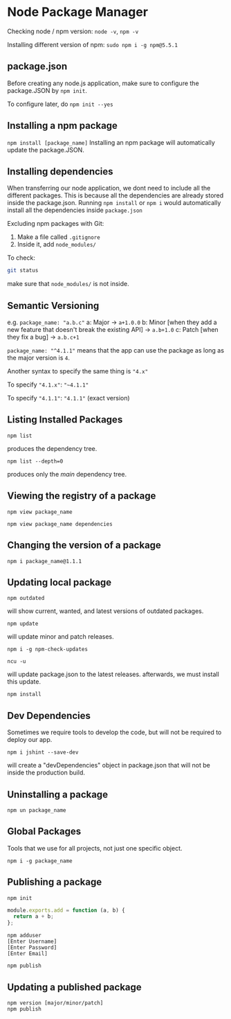 # Node Package Manager

Checking node / npm version:
`node -v`, `npm -v`

Installing different version of npm:
`sudo npm i -g npm@5.5.1`

## package.json

Before creating any node.js application, make sure to configure the package.JSON by `npm init`.

To configure later, do `npm init --yes`

## Installing a npm package

`npm install [package_name]`
Installing an npm package will automatically update the package.JSON.

## Installing dependencies

When transferring our node application, we dont need to include all the different packages. This is because all the dependencies are already stored inside the package.json. Running `npm install` or `npm i` would automatically install all the dependencies inside `package.json`

Excluding npm packages with Git:

1. Make a file called `.gitignore`
2. Inside it, add `node_modules/`

To check:

```sh
git status
```

make sure that `node_modules/` is not inside.

## Semantic Versioning

e.g. `package_name: "a.b.c"`
a: Major -> `a+1.0.0`
b: Minor [when they add a new feature that doesn't break the existing API] -> `a.b+1.0`
c: Patch [when they fix a bug] -> `a.b.c+1`

`package_name: "^4.1.1"` means that the app can use the package as long as the major version is `4`.

Another syntax to specify the same thing is `"4.x"`

To specify `"4.1.x"`: `"~4.1.1"`

To specify `"4.1.1"`: `"4.1.1"` (exact version)

## Listing Installed Packages

```shell
npm list
```

produces the dependency tree.

```shell
npm list --depth=0
```

produces only the _main_ dependency tree.

## Viewing the registry of a package

```shell
npm view package_name
```

```shell
npm view package_name dependencies
```

## Changing the version of a package

```shell
npm i package_name@1.1.1
```

## Updating local package

```shell
npm outdated
```

will show current, wanted, and latest versions of outdated packages.

```shell
npm update
```

will update minor and patch releases.

```shell
npm i -g npm-check-updates
```

```shell
ncu -u
```

will update package.json to the latest releases.
afterwards, we must install this update.

```shell
npm install
```

## Dev Dependencies

Sometimes we require tools to develop the code, but will not be required to deploy our app.

```shell
npm i jshint --save-dev
```

will create a "devDependencies" object in package.json that will not be inside the production build.

## Uninstalling a package

```shell
npm un package_name
```

## Global Packages

Tools that we use for all projects, not just one specific object.

```shell
npm i -g package_name
```

## Publishing a package

```shell
npm init
```

```js
module.exports.add = function (a, b) {
  return a + b;
};
```

```shell
npm adduser
[Enter Username]
[Enter Password]
[Enter Email]

npm publish
```

## Updating a published package

```shell
npm version [major/minor/patch]
npm publish
```

